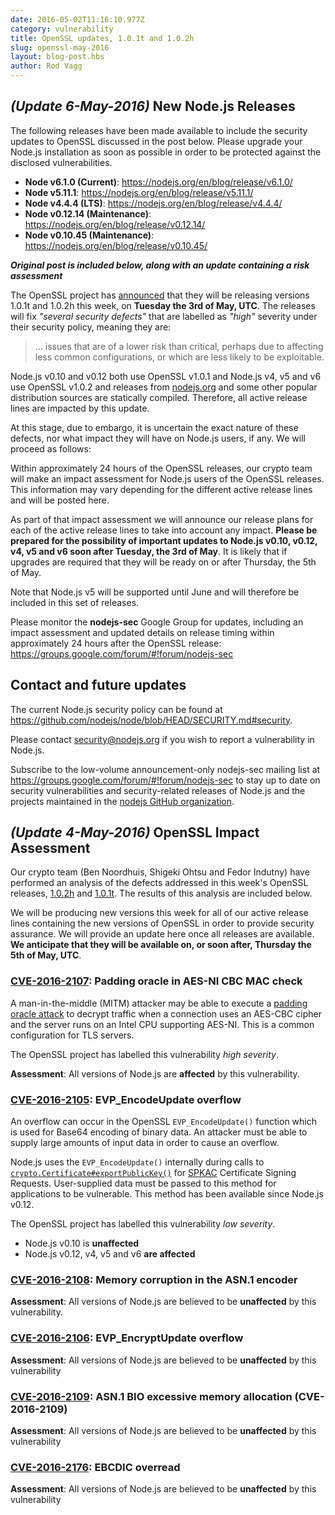```yaml
---
date: 2016-05-02T11:16:10.977Z
category: vulnerability
title: OpenSSL updates, 1.0.1t and 1.0.2h
slug: openssl-may-2016
layout: blog-post.hbs
author: Rod Vagg
---
```


## _(Update 6-May-2016)_ New Node.js Releases

The following releases have been made available to include the security updates to OpenSSL discussed in the post below. Please upgrade your Node.js installation as soon as possible in order to be protected against the disclosed vulnerabilities.

* **Node v6.1.0 (Current)**: https://nodejs.org/en/blog/release/v6.1.0/
* **Node v5.11.1**: https://nodejs.org/en/blog/release/v5.11.1/
* **Node v4.4.4 (LTS)**: https://nodejs.org/en/blog/release/v4.4.4/
* **Node v0.12.14 (Maintenance)**: https://nodejs.org/en/blog/release/v0.12.14/
* **Node v0.10.45 (Maintenance)**: https://nodejs.org/en/blog/release/v0.10.45/

***Original post is included below, along with an update containing a risk assessment***

The OpenSSL project has [announced](https://mta.openssl.org/pipermail/openssl-announce/2016-April/000069.html) that they will be releasing versions 1.0.1t and 1.0.2h this week, on **Tuesday the 3rd of May, UTC**. The releases will fix _"several security defects"_ that are labelled as _"high"_ severity under their security policy, meaning they are:

> ... issues that are of a lower risk than critical, perhaps due to affecting less common configurations, or which are less likely to be exploitable.

Node.js v0.10 and v0.12 both use OpenSSL v1.0.1 and Node.js v4, v5 and v6 use OpenSSL v1.0.2 and releases from [nodejs.org](https://nodejs.org/) and some other popular distribution sources are statically compiled. Therefore, all active release lines are impacted by this update.

At this stage, due to embargo, it is uncertain the exact nature of these defects, nor what impact they will have on Node.js users, if any. We will proceed as follows:

Within approximately 24 hours of the OpenSSL releases, our crypto team will make an impact assessment for Node.js users of the OpenSSL releases. This information may vary depending for the different active release lines and will be posted here.

As part of that impact assessment we will announce our release plans for each of the active release lines to take into account any impact. **Please be prepared for the possibility of important updates to Node.js v0.10, v0.12, v4, v5 and v6 soon after Tuesday, the 3rd of May**. It is likely that if upgrades are required that they will be ready on or after Thursday, the 5th of May.

Note that Node.js v5 will be supported until June and will therefore be included in this set of releases.

Please monitor the **nodejs-sec** Google Group for updates, including an impact assessment and updated details on release timing within approximately 24 hours after the OpenSSL release: https://groups.google.com/forum/#!forum/nodejs-sec

## Contact and future updates

The current Node.js security policy can be found at <https://github.com/nodejs/node/blob/HEAD/SECURITY.md#security>.

Please contact [security@nodejs.org](mailto:security@nodejs.org) if you wish to report a vulnerability in Node.js.

Subscribe to the low-volume announcement-only nodejs-sec mailing list at https://groups.google.com/forum/#!forum/nodejs-sec to stay up to date on security vulnerabilities and security-related releases of Node.js and the projects maintained in the [nodejs GitHub organization](https://github.com/nodejs).

## _(Update 4-May-2016)_ OpenSSL Impact Assessment

Our crypto team (Ben Noordhuis, Shigeki Ohtsu and Fedor Indutny) have performed an analysis of the defects addressed in this week's OpenSSL releases, [1.0.2h](https://www.openssl.org/news/openssl-1.0.2-notes.html) and [1.0.1t](https://www.openssl.org/news/openssl-1.0.1-notes.html). The results of this analysis are included below.

We will be producing new versions this week for all of our active release lines containing the new versions of OpenSSL in order to provide security assurance. We will provide an update here once all releases are available. **We anticipate that they will be available on, or soon after, Thursday the 5th of May, UTC**.

### [CVE-2016-2107](https://www.openssl.org/news/vulnerabilities.html#2016-2107): Padding oracle in AES-NI CBC MAC check

A man-in-the-middle (MITM) attacker may be able to execute a [padding oracle attack](https://en.wikipedia.org/wiki/Padding_oracle_attack) to decrypt traffic when a connection uses an AES-CBC cipher and the server runs on an Intel CPU supporting AES-NI. This is a common configuration for TLS servers.

The OpenSSL project has labelled this vulnerability _high severity_.

**Assessment**: All versions of Node.js are **affected** by this vulnerability.

### [CVE-2016-2105](https://www.openssl.org/news/vulnerabilities.html#2016-2105): EVP_EncodeUpdate overflow

An overflow can occur in the OpenSSL `EVP_EncodeUpdate()` function which is used for Base64 encoding of binary data. An attacker must be able to supply large amounts of input data in order to cause an overflow.

Node.js uses the `EVP_EncodeUpdate()` internally during calls to [`crypto.Certificate#exportPublicKey()`](https://nodejs.org/api/crypto.html#crypto_certificate_exportpublickey_spkac) for [SPKAC](https://en.wikipedia.org/wiki/SPKAC) Certificate Signing Requests. User-supplied data must be passed to this method for applications to be vulnerable. This method has been available since Node.js v0.12.

The OpenSSL project has labelled this vulnerability _low severity_.

* Node.js v0.10 is **unaffected**
* Node.js v0.12, v4, v5 and v6 **are affected**

### [CVE-2016-2108](https://www.openssl.org/news/vulnerabilities.html#2016-2108): Memory corruption in the ASN.1 encoder

**Assessment**: All versions of Node.js are believed to be **unaffected** by this vulnerability.

### [CVE-2016-2106](https://www.openssl.org/news/vulnerabilities.html#2016-2106): EVP_EncryptUpdate overflow

**Assessment**: All versions of Node.js are believed to be **unaffected** by this vulnerability

### [CVE-2016-2109](https://www.openssl.org/news/vulnerabilities.html#2016-2109): ASN.1 BIO excessive memory allocation (CVE-2016-2109)

**Assessment**: All versions of Node.js are believed to be **unaffected** by this vulnerability

### [CVE-2016-2176](https://www.openssl.org/news/vulnerabilities.html#2016-2176): EBCDIC overread

**Assessment**: All versions of Node.js are believed to be **unaffected** by this vulnerability

